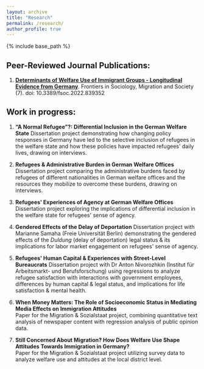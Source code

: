 ```yaml
---
layout: archive
title: "Research"
permalink: /research/
author_profile: true
---
```


{% include base_path %}

## Peer-Reviewed Journal Publications:

1. **[Determinants of Welfare Use of Immigrant Groups - Longitudinal Evidence from Germany](https://www.frontiersin.org/articles/10.3389/fsoc.2022.839352/full)**. Frontiers in Sociology, Migration and Society (7). doi: 10.3389/fsoc.2022.839352 <br>

## Work in progress:

1. **“A Normal Refugee”?: Differential Inclusion in the German Welfare State**
Dissertation project demonstrating how changing policy responses in Germany have led to the selective inclusion of refugees in the welfare state and how these policies have impacted refugees' daily lives, drawing on interviews.

2. **Refugees & Administrative Burden in German Welfare Offices**
Dissertation project comparing the administrative burdens faced by refugees of different nationalities in German welfare offices and the resources they mobilize to overcome these burdens, drawing on interviews.

3. **Refugees' Experiences of Agency at German Welfare Offices**
Dissertation project exploring the implications of differential inclusion in the welfare state for refugees' sense of agency. 

4. **Gendered Effects of the Delay of Deportation**
Dissertation project with Marianne Samaha (Freie Universität Berlin) demonstrating the gendered effects of the *Duldung* (delay of deportation) legal status & its implications for labor market engagement on refugees' sense of agency.

5. **Refugees' Human Capital & Experiences with Street-Level Bureaucrats**
Dissertation project with Dr Anton Nivorozhkin (Institut für Arbeitsmarkt- und Berufsforschung) using regressions to analyze refugee satisfaction with interactions with government employees, differences by human capital & legal status, and implications for life satisfaction & mental health.

6. **When Money Matters: The Role of Socioeconomic Status in Mediating Media Effects on Immigration Attitudes**<br>
Paper for the Migration & Sozialstaat project, combining quantitative text analysis of newspaper content with regression analysis of public opinion data.

7. **Still Concerned About Migration? How Does Welfare Use Shape Attitudes Towards Immigration in Germany?**<br>
Paper for the Migration & Sozialstaat project utilizing survey data to analyze welfare use and attitudes at the local district level. 
